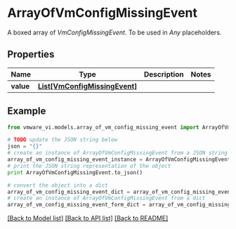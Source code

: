 # ArrayOfVmConfigMissingEvent

A boxed array of *VmConfigMissingEvent*. To be used in *Any* placeholders. 

## Properties
Name | Type | Description | Notes
------------ | ------------- | ------------- | -------------
**value** | [**List[VmConfigMissingEvent]**](VmConfigMissingEvent.md) |  | 

## Example

```python
from vmware_vi.models.array_of_vm_config_missing_event import ArrayOfVmConfigMissingEvent

# TODO update the JSON string below
json = "{}"
# create an instance of ArrayOfVmConfigMissingEvent from a JSON string
array_of_vm_config_missing_event_instance = ArrayOfVmConfigMissingEvent.from_json(json)
# print the JSON string representation of the object
print ArrayOfVmConfigMissingEvent.to_json()

# convert the object into a dict
array_of_vm_config_missing_event_dict = array_of_vm_config_missing_event_instance.to_dict()
# create an instance of ArrayOfVmConfigMissingEvent from a dict
array_of_vm_config_missing_event_form_dict = array_of_vm_config_missing_event.from_dict(array_of_vm_config_missing_event_dict)
```
[[Back to Model list]](../README.md#documentation-for-models) [[Back to API list]](../README.md#documentation-for-api-endpoints) [[Back to README]](../README.md)


